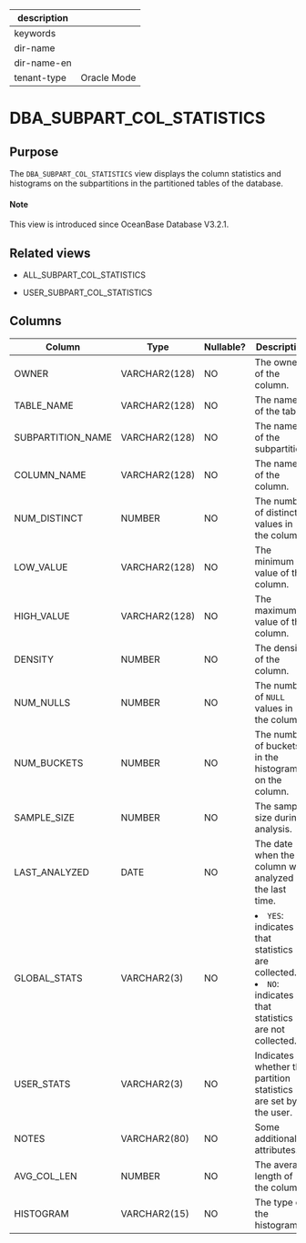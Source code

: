 | description ||
|---|---|
| keywords ||
| dir-name ||
| dir-name-en ||
| tenant-type | Oracle Mode |

# DBA_SUBPART_COL_STATISTICS

## Purpose

The `DBA_SUBPART_COL_STATISTICS` view displays the column statistics and histograms on the subpartitions in the partitioned tables of the database.

<main id="notice" type='explain'>
  <h4>Note</h4>
  <p>This view is introduced since OceanBase Database V3.2.1. </p>
</main>

## Related views

* ALL_SUBPART_COL_STATISTICS

* USER_SUBPART_COL_STATISTICS

## Columns

| Column | **Type** | **Nullable?** | **Description** |
|-------------------|---------------|----------------|----------------------------------------------------------------------------------------------------------------------------|
| OWNER | VARCHAR2(128) | NO | The owner of the column. |
| TABLE_NAME | VARCHAR2(128) | NO | The name of the table. |
| SUBPARTITION_NAME | VARCHAR2(128) | NO | The name of the subpartition. |
| COLUMN_NAME | VARCHAR2(128) | NO | The name of the column. |
| NUM_DISTINCT | NUMBER | NO | The number of distinct values in the column. |
| LOW_VALUE | VARCHAR2(128) | NO | The minimum value of the column. |
| HIGH_VALUE | VARCHAR2(128) | NO | The maximum value of the column. |
| DENSITY | NUMBER | NO | The density of the column. |
| NUM_NULLS | NUMBER | NO | The number of `NULL` values in the column. |
| NUM_BUCKETS | NUMBER | NO | The number of buckets in the histogram on the column. |
| SAMPLE_SIZE | NUMBER | NO | The sample size during analysis. |
| LAST_ANALYZED | DATE | NO | The date when the column was analyzed the last time. |
| GLOBAL_STATS | VARCHAR2(3) | NO | <li> `YES`: indicates that statistics are collected.   <li> `NO`: indicates that statistics are not collected. |
| USER_STATS | VARCHAR2(3) | NO | Indicates whether the partition statistics are set by the user. |
| NOTES | VARCHAR2(80) | NO | Some additional attributes. |
| AVG_COL_LEN | NUMBER | NO | The average length of the column. |
| HISTOGRAM | VARCHAR2(15) | NO | The type of the histogram. |
